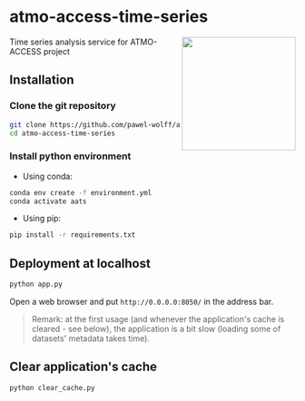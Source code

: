 # atmo-access-time-series

<img align="right" width="200" src="https://www7.obs-mip.fr/wp-content-aeris/uploads/sites/82/2021/03/ATMO-ACCESS-Logo-final_horizontal-payoff-grey-blue.png">

Time series analysis service for ATMO-ACCESS project


## Installation

### Clone the git repository

```sh
git clone https://github.com/pawel-wolff/atmo-access-time-series
cd atmo-access-time-series
```

### Install python environment

- Using conda:

```sh
conda env create -f environment.yml
conda activate aats
```

- Using pip:

```sh
pip install -r requirements.txt
```


## Deployment at localhost

```sh
python app.py
```

Open a web browser and put `http://0.0.0.0:8050/` in the address bar.

> Remark: at the first usage (and whenever the application's cache is cleared - see below),
the application is a bit slow (loading some of datasets' metadata takes time).


## Clear application's cache

```sh
python clear_cache.py
```